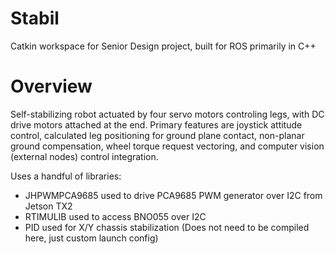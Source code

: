 # Stabil

Catkin workspace for Senior Design project, built for ROS primarily in C++

# Overview
Self-stabilizing robot actuated by four servo motors controling legs, with DC drive motors attached at the end.
Primary features are joystick attitude control, calculated leg positioning for ground plane contact, non-planar ground compensation, 
wheel torque request vectoring, and computer vision (external nodes) control integration.

Uses a handful of libraries:
- JHPWMPCA9685 used to drive PCA9685 PWM generator over I2C from Jetson TX2
- RTIMULIB used to access BNO055 over I2C
- PID used for X/Y chassis stabilization (Does not need to be compiled here, just custom launch config)
